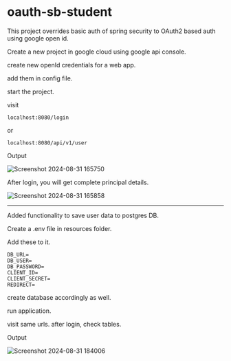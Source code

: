 # oauth-sb-student

This project overrides basic auth of spring security to OAuth2 based auth using google open id.  

Create a new project in google cloud using google api console.  

create new openId credentials for a web app.  

add them in config file.  

start the project.  

visit 

```
localhost:8080/login
```

or
```
localhost:8080/api/v1/user
```

Output

![Screenshot 2024-08-31 165750](https://github.com/user-attachments/assets/d0983ac5-b76d-46a7-aa83-90a1a9e4a43e)

After login, you will get complete principal details.  

![Screenshot 2024-08-31 165858](https://github.com/user-attachments/assets/978a8ff2-d8b4-49a3-9b9c-e24f51f5934f)

--------------------

Added functionality to save user data to postgres DB.  

Create a .env file in resources folder.  

Add these to it.  

```
DB_URL=
DB_USER=
DB_PASSWORD=
CLIENT_ID=
CLIENT_SECRET=
REDIRECT=
```

create database accordingly as well.  

run application.  

visit same urls. after login, check tables.  

Output

![Screenshot 2024-08-31 184006](https://github.com/user-attachments/assets/7f04a163-be50-4e80-ba7a-6889bc5e9b26)

